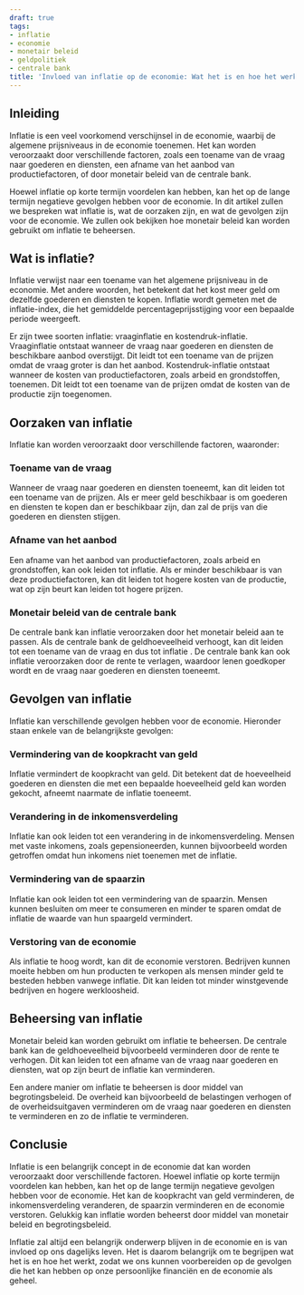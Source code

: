 ```yaml
---
draft: true
tags:
- inflatie
- economie
- monetair beleid
- geldpolitiek
- centrale bank
title: 'Invloed van inflatie op de economie: Wat het is en hoe het werkt'
---
```


## Inleiding

Inflatie is een veel voorkomend verschijnsel in de economie, waarbij de algemene prijsniveaus in de economie toenemen. Het kan worden veroorzaakt door verschillende factoren, zoals een toename van de vraag naar goederen en diensten, een afname van het aanbod van productiefactoren, of door monetair beleid van de centrale bank.

Hoewel inflatie op korte termijn voordelen kan hebben, kan het op de lange termijn negatieve gevolgen hebben voor de economie. In dit artikel zullen we bespreken wat inflatie is, wat de oorzaken zijn, en wat de gevolgen zijn voor de economie. We zullen ook bekijken hoe monetair beleid kan worden gebruikt om inflatie te beheersen.

## Wat is inflatie?

Inflatie verwijst naar een toename van het algemene prijsniveau in de economie. Met andere woorden, het betekent dat het kost meer geld om dezelfde goederen en diensten te kopen. Inflatie wordt gemeten met de inflatie-index, die het gemiddelde percentageprijsstijging voor een bepaalde periode weergeeft. 

Er zijn twee soorten inflatie: vraaginflatie en kostendruk-inflatie. Vraaginflatie ontstaat wanneer de vraag naar goederen en diensten de beschikbare aanbod overstijgt. Dit leidt tot een toename van de prijzen omdat de vraag groter is dan het aanbod. Kostendruk-inflatie ontstaat wanneer de kosten van productiefactoren, zoals arbeid en grondstoffen, toenemen. Dit leidt tot een toename van de prijzen omdat de kosten van de productie zijn toegenomen.

## Oorzaken van inflatie

Inflatie kan worden veroorzaakt door verschillende factoren, waaronder:

### Toename van de vraag

Wanneer de vraag naar goederen en diensten toeneemt, kan dit leiden tot een toename van de prijzen. Als er meer geld beschikbaar is om goederen en diensten te kopen dan er beschikbaar zijn, dan zal de prijs van die goederen en diensten stijgen.

### Afname van het aanbod

Een afname van het aanbod van productiefactoren, zoals arbeid en grondstoffen, kan ook leiden tot inflatie. Als er minder beschikbaar is van deze productiefactoren, kan dit leiden tot hogere kosten van de productie, wat op zijn beurt kan leiden tot hogere prijzen.

### Monetair beleid van de centrale bank

De centrale bank kan inflatie veroorzaken door het monetair beleid aan te passen. Als de centrale bank de geldhoeveelheid verhoogt, kan dit leiden tot een toename van de vraag en dus tot inflatie
. De centrale bank kan ook inflatie veroorzaken door de rente te verlagen, waardoor lenen goedkoper wordt en de vraag naar goederen en diensten toeneemt.

## Gevolgen van inflatie

Inflatie kan verschillende gevolgen hebben voor de economie. Hieronder staan ​​enkele van de belangrijkste gevolgen:

### Vermindering van de koopkracht van geld

Inflatie vermindert de koopkracht van geld. Dit betekent dat de hoeveelheid goederen en diensten die met een bepaalde hoeveelheid geld kan worden gekocht, afneemt naarmate de inflatie toeneemt.

### Verandering in de inkomensverdeling

Inflatie kan ook leiden tot een verandering in de inkomensverdeling. Mensen met vaste inkomens, zoals gepensioneerden, kunnen bijvoorbeeld worden getroffen omdat hun inkomens niet toenemen met de inflatie.

### Vermindering van de spaarzin

Inflatie kan ook leiden tot een vermindering van de spaarzin. Mensen kunnen besluiten om meer te consumeren en minder te sparen omdat de inflatie de waarde van hun spaargeld vermindert.

### Verstoring van de economie

Als inflatie te hoog wordt, kan dit de economie verstoren. Bedrijven kunnen moeite hebben om hun producten te verkopen als mensen minder geld te besteden hebben vanwege inflatie. Dit kan leiden tot minder winstgevende bedrijven en hogere werkloosheid.

## Beheersing van inflatie

Monetair beleid kan worden gebruikt om inflatie te beheersen. De centrale bank kan de geldhoeveelheid bijvoorbeeld verminderen door de rente te verhogen. Dit kan leiden tot een afname van de vraag naar goederen en diensten, wat op zijn beurt de inflatie kan verminderen.

Een andere manier om inflatie te beheersen is door middel van begrotingsbeleid. De overheid kan bijvoorbeeld de belastingen verhogen of de overheidsuitgaven verminderen om de vraag naar goederen en diensten te verminderen en zo de inflatie te verminderen.

## Conclusie

Inflatie is een belangrijk concept in de economie dat kan worden veroorzaakt door verschillende factoren. Hoewel inflatie op korte termijn voordelen kan hebben, kan het op de lange termijn negatieve gevolgen hebben voor de economie. Het kan de koopkracht van geld verminderen, de inkomensverdeling veranderen, de spaarzin verminderen en de economie verstoren. Gelukkig kan inflatie worden beheerst door middel van monetair beleid en begrotingsbeleid.

Inflatie zal altijd een belangrijk onderwerp blijven in de economie en is van invloed op ons dagelijks leven. Het is daarom belangrijk om te begrijpen wat het is en hoe het werkt, zodat we ons kunnen voorbereiden op de gevolgen die het kan hebben op onze persoonlijke financiën en de economie als geheel.